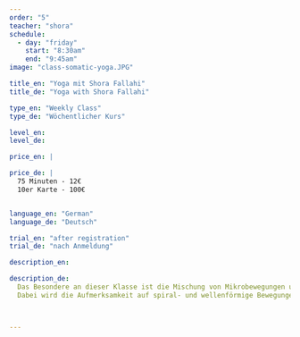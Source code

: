 ```yaml
---
order: "5"
teacher: "shora"
schedule:
  - day: "friday"
    start: "8:30am"
    end: "9:45am"
image: "class-somatic-yoga.JPG"

title_en: "Yoga mit Shora Fallahi"
title_de: "Yoga with Shora Fallahi"

type_en: "Weekly Class"
type_de: "Wöchentlicher Kurs"

level_en:
level_de:

price_en: |

price_de: |
  75 Minuten - 12€  
  10er Karte - 100€


language_en: "German"
language_de: "Deutsch"

trial_en: "after registration"
trial_de: "nach Anmeldung"

description_en:

description_de: 
  Das Besondere an dieser Klasse ist die Mischung von Mikrobewegungen und kraftvolle Bewegungsabfolgen, in Verbindung mit einem intensiven Atem-Fokus.  
  Dabei wird die Aufmerksamkeit auf spiral- und wellenförmige Bewegungen gelegt, die ihren Ursprung in der Körpermitte finden.



---
```

